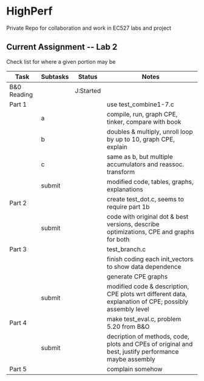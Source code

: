 # HighPerf
Private Repo for collaboration and work in EC527 labs and project

## Current Assignment -- Lab 2

Check list for where a given portion may be

| Task |Subtasks| Status |Notes|
|------|--------|--------|-----|
|B&0 Reading||J:Started||
|Part 1| | | use test_combine1-7.c|
|      |a| | compile, run, graph CPE, tinker, compare with book|
|      |b| | doubles & multiply, unroll loop by up to 10, graph CPE, explain|
|      |c| | same as b, but multiple accumulators and reassoc. transform|
|      |submit||modified code, tables, graphs, explanations|
|Part 2| | | create test_dot.c, seems to require part 1b|
|      |submit| | code with original dot & best versions, describe optimizations,  CPE and graphs for both|
|Part 3| | |  test_branch.c|
|      | | | finish coding each init_vectors to show data dependence|
|      | | | generate CPE graphs|
|      |submit| | modified code & description, CPE plots wrt different data, explanation of CPE; possibly assembly level|
|Part 4| | | make test_eval.c, problem 5.20 from B&O|
|      |submit| | decription of methods, code, plots and CPEs of original and best, justify performance maybe assembly|
|Part 5| | | complain somehow|